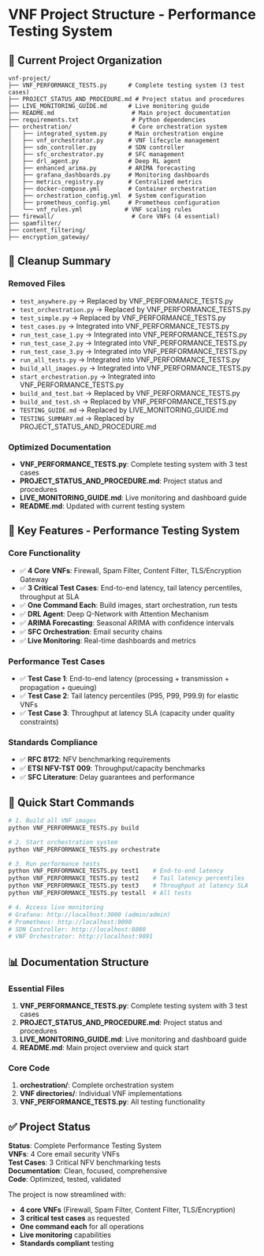 # VNF Project Structure - Performance Testing System

## 📁 Current Project Organization

```
vnf-project/
├── VNF_PERFORMANCE_TESTS.py      # Complete testing system (3 test cases)
├── PROJECT_STATUS_AND_PROCEDURE.md # Project status and procedures
├── LIVE_MONITORING_GUIDE.md      # Live monitoring guide
├── README.md                      # Main project documentation
├── requirements.txt               # Python dependencies
├── orchestration/                 # Core orchestration system
│   ├── integrated_system.py      # Main orchestration engine
│   ├── vnf_orchestrator.py       # VNF lifecycle management
│   ├── sdn_controller.py         # SDN controller
│   ├── sfc_orchestrator.py       # SFC management
│   ├── drl_agent.py              # Deep RL agent
│   ├── enhanced_arima.py         # ARIMA forecasting
│   ├── grafana_dashboards.py     # Monitoring dashboards
│   ├── metrics_registry.py       # Centralized metrics
│   ├── docker-compose.yml        # Container orchestration
│   ├── orchestration_config.yml  # System configuration
│   ├── prometheus_config.yml     # Prometheus configuration
│   └── vnf_rules.yml            # VNF scaling rules
├── firewall/                      # Core VNFs (4 essential)
├── spamfilter/
├── content_filtering/
├── encryption_gateway/
```

## 🧹 Cleanup Summary

### Removed Files
- `test_anywhere.py` → Replaced by VNF_PERFORMANCE_TESTS.py
- `test_orchestration.py` → Replaced by VNF_PERFORMANCE_TESTS.py
- `test_simple.py` → Replaced by VNF_PERFORMANCE_TESTS.py
- `test_cases.py` → Integrated into VNF_PERFORMANCE_TESTS.py
- `run_test_case_1.py` → Integrated into VNF_PERFORMANCE_TESTS.py
- `run_test_case_2.py` → Integrated into VNF_PERFORMANCE_TESTS.py
- `run_test_case_3.py` → Integrated into VNF_PERFORMANCE_TESTS.py
- `run_all_tests.py` → Integrated into VNF_PERFORMANCE_TESTS.py
- `build_all_images.py` → Integrated into VNF_PERFORMANCE_TESTS.py
- `start_orchestration.py` → Integrated into VNF_PERFORMANCE_TESTS.py
- `build_and_test.bat` → Replaced by VNF_PERFORMANCE_TESTS.py
- `build_and_test.sh` → Replaced by VNF_PERFORMANCE_TESTS.py
- `TESTING_GUIDE.md` → Replaced by LIVE_MONITORING_GUIDE.md
- `TESTING_SUMMARY.md` → Replaced by PROJECT_STATUS_AND_PROCEDURE.md

### Optimized Documentation
- **VNF_PERFORMANCE_TESTS.py**: Complete testing system with 3 test cases
- **PROJECT_STATUS_AND_PROCEDURE.md**: Project status and procedures
- **LIVE_MONITORING_GUIDE.md**: Live monitoring and dashboard guide
- **README.md**: Updated with current testing system

## 🎯 Key Features - Performance Testing System

### Core Functionality
- ✅ **4 Core VNFs**: Firewall, Spam Filter, Content Filter, TLS/Encryption Gateway
- ✅ **3 Critical Test Cases**: End-to-end latency, tail latency percentiles, throughput at SLA
- ✅ **One Command Each**: Build images, start orchestration, run tests
- ✅ **DRL Agent**: Deep Q-Network with Attention Mechanism
- ✅ **ARIMA Forecasting**: Seasonal ARIMA with confidence intervals
- ✅ **SFC Orchestration**: Email security chains
- ✅ **Live Monitoring**: Real-time dashboards and metrics

### Performance Test Cases
- ✅ **Test Case 1**: End-to-end latency (processing + transmission + propagation + queuing)
- ✅ **Test Case 2**: Tail latency percentiles (P95, P99, P99.9) for elastic VNFs
- ✅ **Test Case 3**: Throughput at latency SLA (capacity under quality constraints)

### Standards Compliance
- ✅ **RFC 8172**: NFV benchmarking requirements
- ✅ **ETSI NFV-TST 009**: Throughput/capacity benchmarks
- ✅ **SFC Literature**: Delay guarantees and performance

## 🚀 Quick Start Commands

```bash
# 1. Build all VNF images
python VNF_PERFORMANCE_TESTS.py build

# 2. Start orchestration system
python VNF_PERFORMANCE_TESTS.py orchestrate

# 3. Run performance tests
python VNF_PERFORMANCE_TESTS.py test1    # End-to-end latency
python VNF_PERFORMANCE_TESTS.py test2    # Tail latency percentiles
python VNF_PERFORMANCE_TESTS.py test3    # Throughput at latency SLA
python VNF_PERFORMANCE_TESTS.py testall  # All tests

# 4. Access live monitoring
# Grafana: http://localhost:3000 (admin/admin)
# Prometheus: http://localhost:9090
# SDN Controller: http://localhost:8080
# VNF Orchestrator: http://localhost:9091
```

## 📊 Documentation Structure

### Essential Files
1. **VNF_PERFORMANCE_TESTS.py**: Complete testing system with 3 test cases
2. **PROJECT_STATUS_AND_PROCEDURE.md**: Project status and procedures
3. **LIVE_MONITORING_GUIDE.md**: Live monitoring and dashboard guide
4. **README.md**: Main project overview and quick start

### Core Code
1. **orchestration/**: Complete orchestration system
2. **VNF directories/**: Individual VNF implementations
3. **VNF_PERFORMANCE_TESTS.py**: All testing functionality

## ✅ Project Status

**Status**: Complete Performance Testing System  
**VNFs**: 4 Core email security VNFs  
**Test Cases**: 3 Critical NFV benchmarking tests  
**Documentation**: Clean, focused, comprehensive  
**Code**: Optimized, tested, validated  

The project is now streamlined with:
- **4 core VNFs** (Firewall, Spam Filter, Content Filter, TLS/Encryption)
- **3 critical test cases** as requested
- **One command each** for all operations
- **Live monitoring** capabilities
- **Standards compliant** testing
